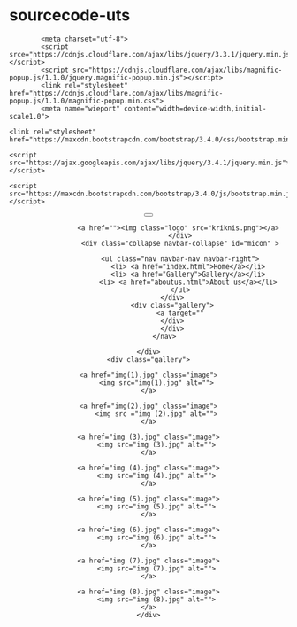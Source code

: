 # sourcecode-uts

<!DOCTYPE html>
<html>
<head>
	<meta charset="utf-8">
	<title>tugas website uts</title>
	<link rel="stylesheet" type="text/css" href="galleryphoto.css">


 			<meta charset="utf-8"> 
 			<script srce="https://cdnjs.cloudflare.com/ajax/libs/jquery/3.3.1/jquery.min.js"></script>
 			<script src="https://cdnjs.cloudflare.com/ajax/libs/magnific-popup.js/1.1.0/jquery.magnific-popup.min.js"></script>
 			<link rel="stylesheet" href="https://cdnjs.cloudflare.com/ajax/libs/magnific-popup.js/1.1.0/magnific-popup.min.css">
 			<meta name="wieport" content="width=device-width,initial-scale1.0">

	<link rel="stylesheet" href="https://maxcdn.bootstrapcdn.com/bootstrap/3.4.0/css/bootstrap.min.css">

	<script src="https://ajax.googleapis.com/ajax/libs/jquery/3.4.1/jquery.min.js"></script>

	<script src="https://maxcdn.bootstrapcdn.com/bootstrap/3.4.0/js/bootstrap.min.js"></script>

 </head>
 <body>
 	<header class="header">
 		<nav class="navbar navbar-style">
 			<div class="container">
 				<div class="navbar-headder">
 					<button type="button" class="navbar-toggle" data-toggle="collapse" data-target="#micon">
 						<span class="icon-bar"></span>
 						<span class="icon-bar"></span>
 						<span class="icon-bar"></span>
 					</button>

 					<a href=""><img class="logo" src="kriknis.png"></a> 
 					</div>
 					<div class="collapse navbar-collapse" id="micon" >

 					<ul class="nav navbar-nav navbar-right">
 						<li> <a href="index.html">Home</a></li>
 						<li> <a href="Gallery">Gallery</a></li>
 						<li> <a href="aboutus.html">About us</a></li>
 					</ul>
 				</div>
 				<div class="gallery">
 					<a target=""
 				</div>
 				</div>
 			</nav>
 		
 </body>
 <body>
 	<div class="gallery-section">
 		<div class="inner-width">
 			
 			
 	</div>
 	<div class="gallery">

 	<a href="img(1).jpg" class="image">
 		<img src="img(1).jpg" alt="">
 	</a>

 	<a href="img(2).jpg" class="image">
 		<img src ="img (2).jpg" alt="">
 	</a>

 	<a href="img (3).jpg" class="image">
 		<img src="img (3).jpg" alt="">
 	</a>

 	<a href="img (4).jpg" class="image">
 		<img src="img (4).jpg" alt="">
 	</a>

 	<a href="img (5).jpg" class="image">
 		<img src="img (5).jpg" alt="">
 	</a>

 	<a href="img (6).jpg" class="image">
 		<img src="img (6).jpg" alt="">
 	</a>

 	<a href="img (7).jpg" class="image">
 		<img src="img (7).jpg" alt="">
 	</a>

 	<a href="img (8).jpg" class="image">
 		<img src="img (8).jpg" alt="">
 	</a>
 	</div>
 </div>
</div>
</body>
 
